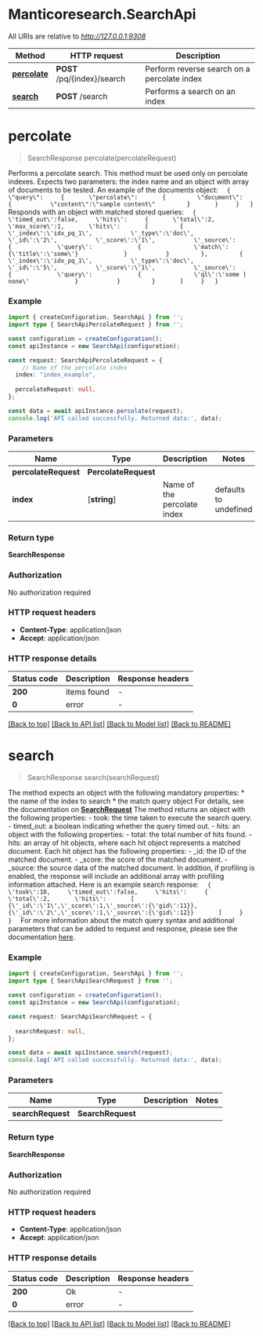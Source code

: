 # Manticoresearch.SearchApi

All URIs are relative to *http://127.0.0.1:9308*

Method | HTTP request | Description
------------- | ------------- | -------------
[**percolate**](SearchApi.md#percolate) | **POST** /pq/{index}/search | Perform reverse search on a percolate index
[**search**](SearchApi.md#search) | **POST** /search | Performs a search on an index


# **percolate**
> SearchResponse percolate(percolateRequest)

Performs a percolate search.  This method must be used only on percolate indexes.  Expects two parameters: the index name and an object with array of documents to be tested. An example of the documents object:    ```   {     \"query\":     {       \"percolate\":       {         \"document\":         {           \"content\":\"sample content\"         }       }     }   }   ```  Responds with an object with matched stored queries:     ```   {     \'timed_out\':false,     \'hits\':     {       \'total\':2,       \'max_score\':1,       \'hits\':       [         {           \'_index\':\'idx_pq_1\',           \'_type\':\'doc\',           \'_id\':\'2\',           \'_score\':\'1\',           \'_source\':           {             \'query\':             {               \'match\':{\'title\':\'some\'}             }           }         },         {           \'_index\':\'idx_pq_1\',           \'_type\':\'doc\',           \'_id\':\'5\',           \'_score\':\'1\',           \'_source\':           {             \'query\':             {               \'ql\':\'some | none\'             }           }         }       ]     }   }   ``` 

### Example


```typescript
import { createConfiguration, SearchApi } from '';
import type { SearchApiPercolateRequest } from '';

const configuration = createConfiguration();
const apiInstance = new SearchApi(configuration);

const request: SearchApiPercolateRequest = {
    // Name of the percolate index
  index: "index_example",
  
  percolateRequest: null,
};

const data = await apiInstance.percolate(request);
console.log('API called successfully. Returned data:', data);
```


### Parameters

Name | Type | Description  | Notes
------------- | ------------- | ------------- | -------------
 **percolateRequest** | **PercolateRequest**|  |
 **index** | [**string**] | Name of the percolate index | defaults to undefined


### Return type

**SearchResponse**

### Authorization

No authorization required

### HTTP request headers

 - **Content-Type**: application/json
 - **Accept**: application/json


### HTTP response details
| Status code | Description | Response headers |
|-------------|-------------|------------------|
**200** | items found |  -  |
**0** | error |  -  |

[[Back to top]](#) [[Back to API list]](README.md#documentation-for-api-endpoints) [[Back to Model list]](README.md#documentation-for-models) [[Back to README]](README.md)

# **search**
> SearchResponse search(searchRequest)

 The method expects an object with the following mandatory properties: * the name of the index to search * the match query object For details, see the documentation on [**SearchRequest**](SearchRequest.md) The method returns an object with the following properties: - took: the time taken to execute the search query. - timed_out: a boolean indicating whether the query timed out. - hits: an object with the following properties:    - total: the total number of hits found.    - hits: an array of hit objects, where each hit object represents a matched document. Each hit object has the following properties:      - _id: the ID of the matched document.      - _score: the score of the matched document.      - _source: the source data of the matched document.  In addition, if profiling is enabled, the response will include an additional array with profiling information attached. Here is an example search response:    ```   {     \'took\':10,     \'timed_out\':false,     \'hits\':     {       \'total\':2,       \'hits\':       [         {\'_id\':\'1\',\'_score\':1,\'_source\':{\'gid\':11}},         {\'_id\':\'2\',\'_score\':1,\'_source\':{\'gid\':12}}       ]     }   }   ```  For more information about the match query syntax and additional parameters that can be added to request and response, please see the documentation [here](https://manual.manticoresearch.com/Searching/Full_text_matching/Basic_usage#HTTP-JSON). 

### Example


```typescript
import { createConfiguration, SearchApi } from '';
import type { SearchApiSearchRequest } from '';

const configuration = createConfiguration();
const apiInstance = new SearchApi(configuration);

const request: SearchApiSearchRequest = {
  
  searchRequest: null,
};

const data = await apiInstance.search(request);
console.log('API called successfully. Returned data:', data);
```


### Parameters

Name | Type | Description  | Notes
------------- | ------------- | ------------- | -------------
 **searchRequest** | **SearchRequest**|  |


### Return type

**SearchResponse**

### Authorization

No authorization required

### HTTP request headers

 - **Content-Type**: application/json
 - **Accept**: application/json


### HTTP response details
| Status code | Description | Response headers |
|-------------|-------------|------------------|
**200** | Ok |  -  |
**0** | error |  -  |

[[Back to top]](#) [[Back to API list]](README.md#documentation-for-api-endpoints) [[Back to Model list]](README.md#documentation-for-models) [[Back to README]](README.md)


